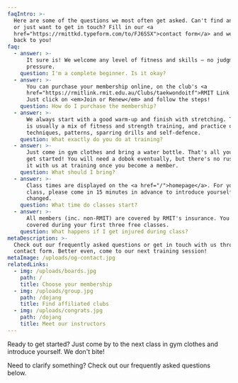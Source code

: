 ```yaml
---
faqIntro: >-
  Here are some of the questions we most often get asked. Can't find an answer
  or just want to get in touch? Fill in our <a
  href="https://rmittkd.typeform.com/to/FJ6SSX">contact form</a> and we'll get
  back to you!
faq:
  - answer: >-
      It sure is! We welcome any level of fitness and skills – no judgment, no
      pressure.
    question: I'm a complete beginner. Is it okay?
  - answer: >-
      You can purchase your membership online, on the club's <a
      href="https://rmitlink.rmit.edu.au/Clubs/taekwondoitf">RMIT Link page</a>.
      Just click on <em>Join or Renew</em> and follow the steps!
    question: How do I purchase the membership?
  - answer: >-
      We always start with a good warm-up and finish with stretching. The rest
      is usually a mix of fitness and strength training, and practice of
      techniques, patterns, sparring drills and self-defence.
    question: What exactly do you do at training?
  - answer: >-
      Just come in gym clothes and bring a water bottle. That's all you need to
      get started! You will need a dobok eventually, but there's no rush. Discuss
      it with us at training once you become a member.
    question: What should I bring?
  - answer: >-
      Class times are displayed on the <a href="/">homepage</a>. For your first
      class, please come in 15 minutes in advance to introduce yourself and get
      changed.
    question: What time do classes start?
  - answer: >-
      All members (inc. non-RMIT) are covered by RMIT's insurance. You are also
      covered during your first three free classes.
    question: What happens if I get injured during class?
metaDescription: >-
  Check out our frequently asked questions or get in touch with us through our
  contact form. Better even, come to our next training session!
metaImage: /uploads/og-contact.jpg
relatedLinks:
  - img: /uploads/boards.jpg
    path: /
    title: Choose your membership
  - img: /uploads/group.jpg
    path: /dojang
    title: Find affiliated clubs
  - img: /uploads/congrats.jpg
    path: /dojang
    title: Meet our instructors
---
```


Ready to get started? Just come by to the next class in gym clothes and introduce yourself. We don't bite!

Need to clarify something? Check out our frequently asked questions below.
